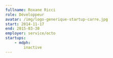 ```yaml
---
fullname: Roxane Ricci
role: Développeur
avatar: /img/logo-generique-startup-carre.jpg
start: 2014-11-17
end: 2015-03-30
employer: service/octo
startups:
    - mdph:
        inactive
---
```

